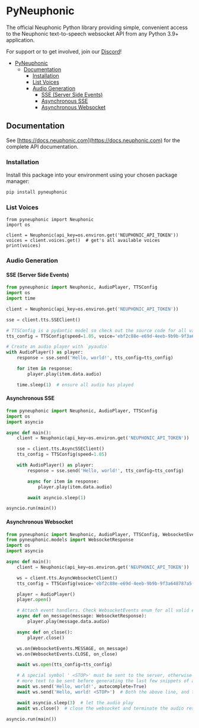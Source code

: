 # PyNeuphonic
The official Neuphonic Python library providing simple, convenient access to the Neuphonic text-to-speech websocket
API from any Python 3.9+ application.

For support or to get involved, join our [Discord](https://discord.gg/G258vva7gZ)!

- [PyNeuphonic](#pyneuphonic)
     - [Documentation](#documentation)
         - [Installation](#installation)
         - [List Voices](#list-voices)
         - [Audio Generation](#audio-generation)
             - [SSE (Server Side Events)](#sse-server-side-events)
             - [Asynchronous SSE](#asynchronous-sse)
             - [Asynchronous Websocket](#asynchronous-websocket)

## Documentation
See [https://docs.neuphonic.com](https://docs.neuphonic.com) for the complete API documentation.

### Installation
Install this package into your environment using your chosen package manager:

```bash
pip install pyneuphonic
```

### List Voices
```
from pyneuphonic import Neuphonic
import os

client = Neuphonic(api_key=os.environ.get('NEUPHONIC_API_TOKEN'))
voices = client.voices.get()  # get's all available voices
print(voices)
```

### Audio Generation
#### SSE (Server Side Events)
```python
from pyneuphonic import Neuphonic, AudioPlayer, TTSConfig
import os
import time

client = Neuphonic(api_key=os.environ.get('NEUPHONIC_API_TOKEN'))

sse = client.tts.SSEClient()

# TTSConfig is a pydantic model so check out the source code for all valid options
tts_config = TTSConfig(speed=1.05, voice='ebf2c88e-e69d-4eeb-9b9b-9f3a648787a5')

# Create an audio player with `pyaudio`
with AudioPlayer() as player:
    response = sse.send('Hello, world!', tts_config=tts_config)

    for item in response:
        player.play(item.data.audio)

    time.sleep(1)  # ensure all audio has played
```

#### Asynchronous SSE
```python
from pyneuphonic import Neuphonic, AudioPlayer, TTSConfig
import os
import asyncio

async def main():
    client = Neuphonic(api_key=os.environ.get('NEUPHONIC_API_TOKEN'))

    sse = client.tts.AsyncSSEClient()
    tts_config = TTSConfig(speed=1.05)

    with AudioPlayer() as player:
        response = sse.send('Hello, world!', tts_config=tts_config)

        async for item in response:
            player.play(item.data.audio)

        await asyncio.sleep(1)

asyncio.run(main())
```

#### Asynchronous Websocket
```python
from pyneuphonic import Neuphonic, AudioPlayer, TTSConfig, WebsocketEvents
from pyneuphonic.models import WebsocketResponse
import os
import asyncio

async def main():
    client = Neuphonic(api_key=os.environ.get('NEUPHONIC_API_TOKEN'))

    ws = client.tts.AsyncWebsocketClient()
    tts_config = TTSConfig(voice='ebf2c88e-e69d-4eeb-9b9b-9f3a648787a5')

    player = AudioPlayer()
    player.open()

    # Attach event handlers. Check WebsocketEvents enum for all valid events.
    async def on_message(message: WebsocketResponse):
        player.play(message.data.audio)

    async def on_close():
        player.close()

    ws.on(WebsocketEvents.MESSAGE, on_message)
    ws.on(WebsocketEvents.CLOSE, on_close)

    await ws.open(tts_config=tts_config)

    # A special symbol ' <STOP>' must be sent to the server, otherwise the server will wait for
    # more text to be sent before generating the last few snippets of audio
    await ws.send('Hello, world!', autocomplete=True)
    await ws.send('Hello, world! <STOP>')  # Both the above line, and this line, are equivalent

    await asyncio.sleep(3)  # let the audio play
    await ws.close()  # close the websocket and terminate the audio resources

asyncio.run(main())
```
